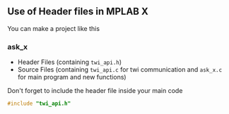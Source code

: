 ## Use of Header files in MPLAB X

You can make a project like this
### ask_x
- Header Files (containing `twi_api.h`)
- Source Files (containing `twi_api.c` for twi communication and `ask_x.c` for main program and new functions)

Don't forget to include the header file inside your main code
```c
#include "twi_api.h"
```
